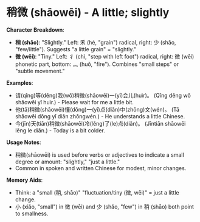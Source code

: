 # **稍微 (shāowēi) - A little; slightly**

**Character Breakdown**:  
- **稍 (shāo)**: "Slightly." Left: 禾 (hé, "grain") radical, right: 少 (shǎo, "few/little"). Suggests "a little grain" = "slightly."  
- **微 (wēi)**: "Tiny." Left: 彳 (chì, "step with left foot") radical, right: 微 (wēi) phonetic part, bottom: 灬 (huǒ, "fire"). Combines "small steps" or "subtle movement."

**Examples**:  
- 请(qǐng)等(děng)我(wǒ)稍微(shāowēi)一(yī)会儿(huìr)。 (Qǐng děng wǒ shāowēi yī huìr.) - Please wait for me a little bit.  
- 他(tā)稍微(shāowēi)懂(dǒng)一(yī)点(diǎn)中(zhōng)文(wén)。 (Tā shāowēi dǒng yī diǎn zhōngwén.) - He understands a little Chinese.  
- 今(jīn)天(tiān)稍微(shāowēi)冷(lěng)了(le)点(diǎn)。 (Jīntiān shāowēi lěng le diǎn.) - Today is a bit colder.

**Usage Notes**:  
- 稍微(shāowēi) is used before verbs or adjectives to indicate a small degree or amount: "slightly," "just a little."  
- Common in spoken and written Chinese for modest, minor changes.

**Memory Aids**:  
- Think: a "small (稍, shāo)" "fluctuation/tiny (微, wēi)" = just a little change.  
- 小 (xiǎo, "small") in 微 (wēi) and 少 (shǎo, "few") in 稍 (shāo) both point to smallness.